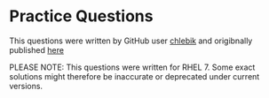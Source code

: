 # Practice Questions

This questions were written by GitHub user [chlebik](https://github.com/chlebik) and origibnally published [here](https://github.com/chlebik/rhcsa-practice-questions/tree/master/questions)

PLEASE NOTE: This questions were written for RHEL 7. Some exact solutions might therefore be inaccurate or deprecated under current versions.